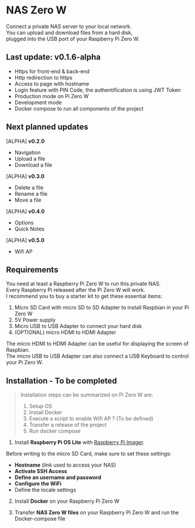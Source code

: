 # NAS Zero W

Connect a private NAS server to your local network.   
You can upload and download files from a hard disk,   
plugged into the USB port of your Raspberry Pi Zero W.

## Last update: v0.1.6-alpha   

- Https for front-end & back-end
- Http redirection to https
- Access to page with hostname
- Login feature with PIN Code, the authentification is using JWT Token  
- Production mode on Pi Zero W
- Development mode
- Docker compose to run all components of the project  

## Next planned updates

[ALPHA] **v0.2.0**
- Navigation
- Upload a file
- Download a file

[ALPHA] **v0.3.0**
- Delete a file
- Rename a file
- Move a file

[ALPHA] **v0.4.0**
- Options
- Quick Notes

[ALPHA] **v0.5.0**
- Wifi AP

## Requirements

You need at least a Raspberry Pi Zero W to run this private NAS.  
Every Raspberry Pi released after the Pi Zero W will work.   
I recommend you to buy a starter kit to get these essential items:

1. Micro SD Card with micro SD to SD Adapter to install Raspbian in your Pi Zero W
2. 5V Power supply
3. Micro USB to USB Adapter to connect your hard disk
4. (OPTIONAL) micro HDMI to HDMI Adapter

The micro HDMI to HDMI Adapter can be useful for displaying the screen of Raspbian.  
The micro USB to USB Adapter can also connect a USB Keyboard to control your Pi Zero W.

## Installation - To be completed

> Installation steps can be summarized on Pi Zero W are:   
>    
> 1) Setup OS
> 2) Install Docker
> 3) Execute a script to enable Wifi AP ? (To be defined)
> 4) Transfer a release of the project
> 5) Run docker compose
    
    
1) Install **Raspberry Pi OS Lite** with [Raspberry Pi Imager](https://www.raspberrypi.com/software/).  

Before writing to the micro SD Card, make sure to set these settings:   

- **Hostname** (link used to access your NAS)
- **Activate SSH Access**
- **Define an username and password**
- **Configure the WiFi**
- Define the locale settings

2) Install **Docker** on your Raspberry Pi Zero W

3) Transfer **NAS Zero W files** on your Raspberry Pi Zero W and run the Docker-compose file
